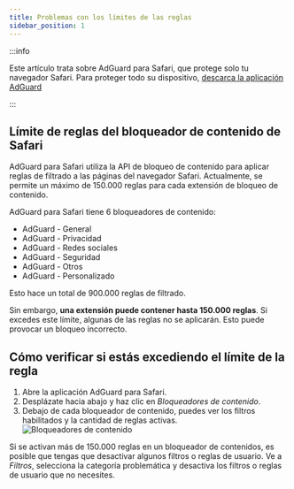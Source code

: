 ```yaml
---
title: Problemas con los límites de las reglas
sidebar_position: 1
---
```


:::info

Este artículo trata sobre AdGuard para Safari, que protege solo tu navegador Safari. Para proteger todo su dispositivo, [descarca la aplicación AdGuard](https://agrd.io/download-kb-adblock)

:::

## Límite de reglas del bloqueador de contenido de Safari

AdGuard para Safari utiliza la API de bloqueo de contenido para aplicar reglas de filtrado a las páginas del navegador Safari. Actualmente, se permite un máximo de 150.000 reglas para cada extensión de bloqueo de contenido.

AdGuard para Safari tiene 6 bloqueadores de contenido:

- AdGuard - General
- AdGuard - Privacidad
- AdGuard - Redes sociales
- AdGuard - Seguridad
- AdGuard - Otros
- AdGuard - Personalizado

Esto hace un total de 900.000 reglas de filtrado.

Sin embargo, **una extensión puede contener hasta 150.000 reglas**. Si excedes este límite, algunas de las reglas no se aplicarán. Esto puede provocar un bloqueo incorrecto.

## Cómo verificar si estás excediendo el límite de la regla

1. Abre la aplicación AdGuard para Safari.
2. Desplázate hacia abajo y haz clic en _Bloqueadores de contenido_.
3. Debajo de cada bloqueador de contenido, puedes ver los filtros habilitados y la cantidad de reglas activas.
 ![Bloqueadores de contenido](https://cdn.adtidy.org/content/Kb/ad_blocker/safari/adg-safari-cb.png)

Si se activan más de 150.000 reglas en un bloqueador de contenidos, es posible que tengas que desactivar algunos filtros o reglas de usuario. Ve a _Filtros_, selecciona la categoría problemática y desactiva los filtros o reglas de usuario que no necesites.
